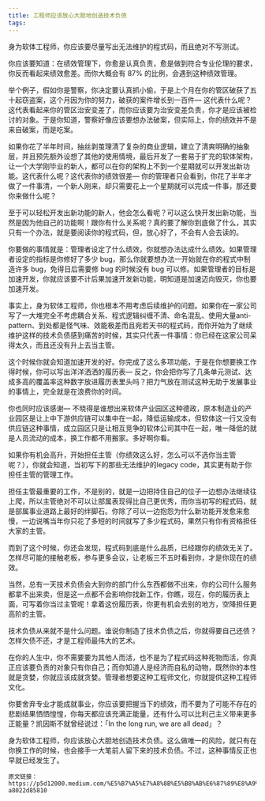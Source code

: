 ```yaml
---
title: 工程师应该放心大胆地创造技术负债
tags:
---
```



身为软体工程师，你应该要尽量写出无法维护的程式码，而且绝对不写测试。

你应该要知道：在绩效管理下，你愈是认真负责，愈是做到符合专业伦理的要求，你反而看起来绩效愈差。而你大概会有 87% 的比例，会遇到这种绩效管理。

举个例子，假如你是警察，你决定要认真抓小偷，于是上个月在你的管区破获了五十起窃盗案，这个月因为你的努力，破获的案件增长到一百件— 这代表什么呢？这代表看起来你的管区治安变差了，而你应该要为治安变差负责，你才是应该被检讨的对象。于是你知道，警察好像应该要想办法破案，但实际上，你的绩效并不是来自破案，而是吃案。

如果你花了半年时间，抽丝剥茧理清了复杂的商业逻辑，建立了清爽明确的抽象层，并且预先额外设想了其他的使用情境，最后开发了一套易于扩充的软体架构，让一个大学刚毕业的新人，都可以在你的架构上不到一个星期就可以开发出新功能。这代表什么呢？这代表你的绩效很差— 你的管理者只会看到，你花了半年才做了一件事清，一个新人刚来，却只需要花上一个星期就可以完成一件事，那还要你来做什么呢？

至于可以轻松开发出新功能的新人，他会怎么看呢？可以这么快开发出新功能，当然是因为他自己的功能啊！跟你有什么关系呢？真的要了解你到底做了什么，其实只有一个办法，就是要阅读你的程式码，但，放心好了，不会有人会去读的。

你要做的事情就是：管理者设定了什么绩效，你就想办法达成什么绩效。如果管理者设定的指标是你修好了多少 bug，那么你就要想办法一开始就在你的程式中制造许多 bug，免得日后需要修 bug 的时候没有 bug 可以修。如果管理者的目标是加速开发，你就应该要不计后果加速开发新功能，明知道是加速迈向毁灭，你也要加速开发。

事实上，身为软体工程师，你也根本不用考虑后续维护的问题。如果你在一家公司写了一大堆完全不考虑耦合关系、程式逻辑纠缠不清、命名混乱、使用大量anti-pattern、到处都是怪气味、效能极差而且宛若天书的程式码，而你开始为了继续维护这样的技术负债感到痛苦的时候，其实只代表一件事情：你已经在这家公司呆得太久，而且还没有升上去当主管。

这个时候你就会知道加速开发的好。你完成了这么多项功能，于是在你想要换工作得时候，你可以写出洋洋洒洒的履历表— 反之，你会把你写了几条单元测试、达成多高的覆盖率这种数字放进履历表里头吗？把力气放在测试这种无助于发展事业的事情上，完全就是在浪费你的时间。

你也同时应该感谢— 不晓得是谁想出来软体产业园区这种德政，原本制造业的产业园区是让上中下游供应链可以集中在一起，降低运输成本，但软体这一行又没有供应链这种事情，成立园区只是让相互竞争的软体公司其中在一起，唯一降低的就是人员流动的成本，换工作都不用搬家。多好啊你看。

如果你有机会高升，开始担任主管（你绩效这么好，怎么可以不选你当主管呢？），你就会知道，当初写下的那些无法维护的legacy code，其实更有助于你担任主管的管理工作。

担任主管最重要的工作，不是别的，就是一边把持住自己的位子一边想办法继续往上爬，所以主管绝对不可以让部属表现得比自己更优秀，而你当初写的程式码，就是部属事业道路上最好的绊脚石。你除了可以一边抱怨为什么新功能开发愈来愈慢，一边说嘴当年你只花了多短的时间就写了多少程式码，果然只有你有资格担任大家的主管。

而到了这个时候，你还会发现，程式码到底是什么品质，已经跟你的绩效无关了。怎样尽可能的接触老板，参与更多会议，让老板三不五时看到你，才是你现在的绩效。

当然，总有一天技术负债会大到你的部门什么东西都做不出来，你的公司什么服务都拿不出来卖，但是这一点都不会影响你找新工作，你瞧，现在，你的履历表上面，可写着你当过主管呢！拿着这份履历表，你更有机会去别的地方，空降担任更高阶的主管。

技术负债从来就不是什么问题。谁说你制造了技术负债之后，你就得要自己还债？怎样欠债不还，才是工程师最伟大的艺术。

在你的人生中，你不需要要为其他人而活，也不是为了程式码这种死物而活，你真正应该要负责的对象只有你自己；而你知道人是经济而自私的动物，既然你的本性就是贪婪，你就应该成就贪婪。管理者想要这种工程师文化，你就提供这种工程师文化。

你要舍弃专业才能成就事业，你应该要把握当下的绩效，而不要为了可能不存在的悲剧结果恓恓惶惶，你每天都应该充满正能量，还有什么可以比利己主义带来更多正能量？凯因斯不就曾经说过：「In the long run, we are all dead」？

身为软体工程师，你应该放心大胆地创造技术负债。这么做唯一的风险，就只有在你换工作的时候，也会接手一大笔前人留下来的技术负债。不过，这种事情反正也早就已经发生了。

```
原文链接：https://p5d12000.medium.com/%E5%B7%A5%E7%A8%8B%E5%B8%AB%E6%87%89%E8%A9%B2%E6%94%BE%E5%BF%83%E5%A4%A7%E8%86%BD%E5%9C%B0%E5%89%B5%E9%80%A0%E6%8A%80%E8%A1%93%E8%B2%A0%E5%82%B5-a8022d85810
```





